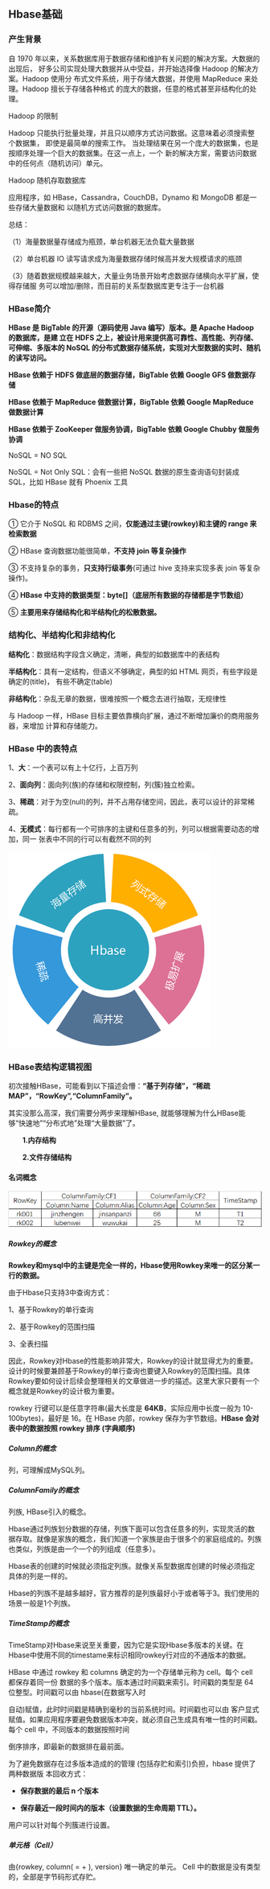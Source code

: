 ## Hbase基础

### 产生背景

自 1970 年以来，关系数据库用于数据存储和维护有关问题的解决方案。大数据的出现后， 好多公司实现处理大数据并从中受益，并开始选择像 Hadoop 的解决方案。Hadoop 使用分 布式文件系统，用于存储大数据，并使用 MapReduce 来处理。Hadoop 擅长于存储各种格式 的庞大的数据，任意的格式甚至非结构化的处理。

Hadoop 的限制

Hadoop 只能执行批量处理，并且只以顺序方式访问数据。这意味着必须搜索整个数据集， 即使是最简单的搜索工作。 当处理结果在另一个庞大的数据集，也是按顺序处理一个巨大的数据集。在这一点上，一个 新的解决方案，需要访问数据中的任何点（随机访问）单元。

Hadoop 随机存取数据库

应用程序，如 HBase，Cassandra，CouchDB，Dynamo 和 MongoDB 都是一些存储大量数据和 以随机方式访问数据的数据库。

总结：

（1）海量数据量存储成为瓶颈，单台机器无法负载大量数据

（2）单台机器 IO 读写请求成为海量数据存储时候高并发大规模请求的瓶颈

（3）随着数据规模越来越大，大量业务场景开始考虑数据存储横向水平扩展，使得存储服 务可以增加/删除，而目前的关系型数据库更专注于一台机器

### HBase简介

**HBase 是 BigTable 的开源（源码使用 Java 编写）版本。是 Apache Hadoop 的数据库，是建 立在 HDFS 之上，被设计用来提供高可靠性、高性能、列存储、可伸缩、多版本的 NoSQL 的分布式数据存储系统，实现对大型数据的实时、随机的读写访问。**

**HBase 依赖于 HDFS 做底层的数据存储，BigTable 依赖 Google GFS 做数据存储**

**HBase 依赖于 MapReduce 做数据计算，BigTable 依赖 Google MapReduce 做数据计算**

**HBase 依赖于 ZooKeeper 做服务协调，BigTable 依赖 Google Chubby 做服务协调**

NoSQL = NO SQL

NoSQL = Not Only SQL：会有一些把 NoSQL 数据的原生查询语句封装成 SQL，比如 HBase 就有 Phoenix 工具

### Hbase的特点

① 它介于 NoSQL 和 RDBMS 之间，**仅能通过主键(rowkey)和主键的 range 来检索数据**

② HBase 查询数据功能很简单，**不支持 join 等复杂操作**

③ 不支持复杂的事务，**只支持行级事务**(可通过 hive 支持来实现多表 join 等复杂操作)。

④ **HBase 中支持的数据类型：byte[]（底层所有数据的存储都是字节数组）**

⑤ **主要用来存储结构化和半结构化的松散数据。**

### 结构化、半结构化和非结构化

**结构化**：数据结构字段含义确定，清晰，典型的如数据库中的表结构

**半结构化**：具有一定结构，但语义不够确定，典型的如 HTML 网页，有些字段是确定的(title)， 有些不确定(table)

**非结构化**：杂乱无章的数据，很难按照一个概念去进行抽取，无规律性

与 Hadoop 一样，HBase 目标主要依靠横向扩展，通过不断增加廉价的商用服务器，来增加 计算和存储能力。

### HBase 中的表特点

1、**大**：一个表可以有上十亿行，上百万列

2、**面向列**：面向列(族)的存储和权限控制，列(簇)独立检索。

3、**稀疏**：对于为空(null)的列，并不占用存储空间，因此，表可以设计的非常稀疏。

4、**无模式**：每行都有一个可排序的主键和任意多的列，列可以根据需要动态的增加，同一 张表中不同的行可以有截然不同的列

![](../imgs/1228818-20180328184005972-1939218640.png)

###  HBase表结构逻辑视图

初次接触HBase，可能看到以下描述会懵：**“基于列存储”，“稀疏MAP”，“RowKey”,“ColumnFamily”。**

其实没那么高深，我们需要分两步来理解HBase, 就能够理解为什么HBase能够“快速地”“分布式地”处理“大量数据”了。

　　**1.内存结构**

　　**2.文件存储结构**

####  名词概念

![img](imgs/1228818-20180328185514080-1540820263.png)

##### Rowkey的概念

**Rowkey和mysql中的主键是完全一样的，Hbase使用Rowkey来唯一的区分某一行的数据。**

由于Hbase只支持3中查询方式：

1、基于Rowkey的单行查询

2、基于Rowkey的范围扫描

3、全表扫描

因此，Rowkey对Hbase的性能影响非常大，Rowkey的设计就显得尤为的重要。设计的时候要兼顾基于Rowkey的单行查询也要键入Rowkey的范围扫描。具体Rowkey要如何设计后续会整理相关的文章做进一步的描述。这里大家只要有一个概念就是Rowkey的设计极为重要。

rowkey 行键可以是任意字符串(最大长度是 **64KB**，实际应用中长度一般为 10-100bytes)，最好是 16。在 HBase 内部，rowkey 保存为字节数组。**HBase 会对表中的数据按照 rowkey 排序 (字典顺序)**

##### Column的概念

列，可理解成MySQL列。

##### ColumnFamily的概念

列族, HBase引入的概念。

Hbase通过列族划分数据的存储，列族下面可以包含任意多的列，实现灵活的数据存取。就像是家族的概念，我们知道一个家族是由于很多个的家庭组成的。列族也类似，列族是由一个一个的列组成（任意多）。

Hbase表的创建的时候就必须指定列族。就像关系型数据库创建的时候必须指定具体的列是一样的。

Hbase的列族不是越多越好，官方推荐的是列族最好小于或者等于3。我们使用的场景一般是1个列族。

##### TimeStamp的概念

TimeStamp对Hbase来说至关重要，因为它是实现Hbase多版本的关键。在Hbase中使用不同的timestame来标识相同rowkey行对应的不通版本的数据。

HBase 中通过 rowkey 和 columns 确定的为一个存储单元称为 cell。每个 cell 都保存着同一份 数据的多个版本。版本通过时间戳来索引。时间戳的类型是 64 位整型。时间戳可以由 hbase(在数据写入时

自动)赋值，此时时间戳是精确到毫秒的当前系统时间。时间戳也可以由 客户显式赋值。如果应用程序要避免数据版本冲突，就必须自己生成具有唯一性的时间戳。 每个 cell 中，不同版本的数据按照时间

倒序排序，即最新的数据排在最前面。

为了避免数据存在过多版本造成的的管理 (包括存贮和索引)负担，hbase 提供了两种数据版 本回收方式：

+ **保存数据的最后 n 个版本**

+ **保存最近一段时间内的版本（设置数据的生命周期 TTL）。**

用户可以针对每个列簇进行设置。

##### 单元格（Cell）

由{rowkey, column( = + ), version} 唯一确定的单元。 Cell 中的数据是没有类型的，全部是字节码形式存贮。













